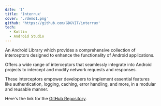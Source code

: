 ```yaml
---
date: '1'
title: 'Interrux'
cover: './demo1.png'
github: 'https://github.com/GDGVIT/interrux'
tech:
  - Kotlin
  - Android Studio
---
```


An Android Library which provides a comprehensive collection of interceptors designed to enhance the functionality of Android applications.

Offers a wide range of interceptors that seamlessly integrate into Android projects to intercept and modify network requests and responses.

These interceptors empower developers to implement essential features like authentication, logging, caching, error handling, and more, in a modular and reusable manner.

Here's the link for the [GitHub Repository](https://github.com/GDGVIT/interrux).
